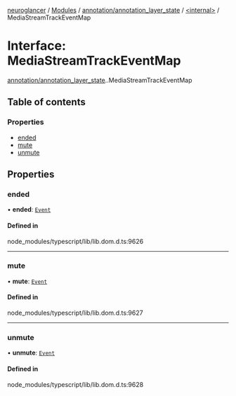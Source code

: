 [neuroglancer](../README.md) / [Modules](../modules.md) / [annotation/annotation\_layer\_state](../modules/annotation_annotation_layer_state.md) / [<internal\>](../modules/annotation_annotation_layer_state._internal_.md) / MediaStreamTrackEventMap

# Interface: MediaStreamTrackEventMap

[annotation/annotation_layer_state](../modules/annotation_annotation_layer_state.md).[<internal>](../modules/annotation_annotation_layer_state._internal_.md).MediaStreamTrackEventMap

## Table of contents

### Properties

- [ended](annotation_annotation_layer_state._internal_.MediaStreamTrackEventMap.md#ended)
- [mute](annotation_annotation_layer_state._internal_.MediaStreamTrackEventMap.md#mute)
- [unmute](annotation_annotation_layer_state._internal_.MediaStreamTrackEventMap.md#unmute)

## Properties

### ended

• **ended**: [`Event`](../modules/annotation_annotation_layer_state._internal_.md#event)

#### Defined in

node_modules/typescript/lib/lib.dom.d.ts:9626

___

### mute

• **mute**: [`Event`](../modules/annotation_annotation_layer_state._internal_.md#event)

#### Defined in

node_modules/typescript/lib/lib.dom.d.ts:9627

___

### unmute

• **unmute**: [`Event`](../modules/annotation_annotation_layer_state._internal_.md#event)

#### Defined in

node_modules/typescript/lib/lib.dom.d.ts:9628
